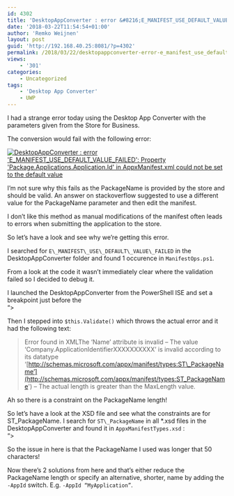```yaml
---
id: 4302
title: 'DesktopAppConverter : error &#8216;E_MANIFEST_USE_DEFAULT_VALUE_FAILED'
date: '2018-03-22T11:54:54+01:00'
author: 'Remko Weijnen'
layout: post
guid: 'http://192.168.40.25:8081/?p=4302'
permalink: /2018/03/22/desktopappconverter-error-e_manifest_use_default_value_failed/
views:
    - '301'
categories:
    - Uncategorized
tags:
    - 'Desktop App Converter'
    - UWP
---
```


I had a strange error today using the Desktop App Converter with the parameters given from the Store for Business.

The conversion would fail with the following error:

[![DesktopAppConverter : error 'E_MANIFEST_USE_DEFAULT_VALUE_FAILED': Property 'Package.Applications.Application.Id' in AppxManifest.xml could not be set to the default value](http://192.168.40.25:8081/wp-content/uploads/2018/03/image_thumb.png "DesktopAppConverter")](http://192.168.40.25:8081/wp-content/uploads/2018/03/image.png)

I’m not sure why this fails as the PackageName is provided by the store and should be valid. An answer on stackoverflow suggested to use a different value for the PackageName parameter and then edit the manifest.

I don’t like this method as manual modifications of the manifest often leads to errors when submitting the application to the store.

So let’s have a look and see why we’re getting this error.

I searched for `E\_MANIFEST\_USE\_DEFAULT\_VALUE\_FAILED` in the DesktopAppConverter folder and found 1 occurence in `ManifestOps.ps1`.

From a look at the code it wasn’t immediately clear where the validation failed so I decided to debug it.

I launched the DesktopAppConverter from the PowerShell ISE and set a breakpoint just before the  
“&gt;

Then I stepped into `$this.Validate()` which throws the actual error and it had the following text:

> Error found in XMLThe ‘Name’ attribute is invalid – The value ‘Company.ApplicationIdentifierXXXXXXXXXX’ is invalid according to its datatype ‘[http://schemas.microsoft.com/appx/manifest/types:ST\_PackageName’](http://schemas.microsoft.com/appx/manifest/types:ST_PackageName') – The actual length is greater than the MaxLength value.

Ah so there is a constraint on the PackageName length!

So let’s have a look at the XSD file and see what the constraints are for ST\_PackageName. I search for `ST\_PackageName` in all \*.xsd files in the DesktopAppConverter and found it in `AppxManifestTypes.xsd` :  
“&gt;

So the issue in here is that the PackageName I used was longer that 50 characters!

Now there’s 2 solutions from here and that’s either reduce the PackageName length or specify an alternative, shorter, name by adding the `-AppId` switch. E.g. `-AppId “MyApplication”`.